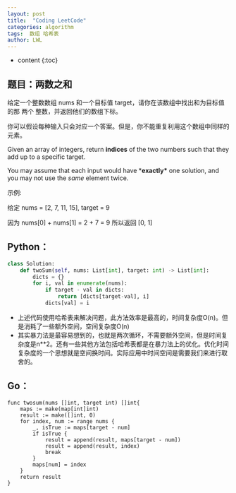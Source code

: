 ```yaml
---
layout: post
title:  "Coding LeetCode"
categories: algorithm
tags:  数组 哈希表
author: LWL
---
```


* content
{:toc}

## 题目：两数之和

给定一个整数数组 nums 和一个目标值 target，请你在该数组中找出和为目标值的那 两个 整数，并返回他们的数组下标。

你可以假设每种输入只会对应一个答案。但是，你不能重复利用这个数组中同样的元素。

Given an array of integers, return **indices** of the two numbers such that they add up to a specific target.

You may assume that each input would have ***exactly\*** one solution, and you may not use the *same* element twice.

示例:

给定 nums = [2, 7, 11, 15], target = 9

因为 nums[0] + nums[1] = 2 + 7 = 9
所以返回 [0, 1]



## Python：

```python
class Solution:
    def twoSum(self, nums: List[int], target: int) -> List[int]:
        dicts = {}
        for i, val in enumerate(nums):
            if target - val in dicts:
                return [dicts[target-val], i]
            dicts[val] = i
```



- 上述代码使用哈希表来解决问题，此方法效率是最高的，时间复杂度O(n)。但是消耗了一些额外空间，空间复杂度O(n)
- 其实暴力法是最容易想到的，也就是两次循环，不需要额外空间，但是时间复杂度是n**2。还有一些其他方法包括哈希表都是在暴力法上的优化。优化时间复杂度的一个思想就是空间换时间。实际应用中时间空间是需要我们来进行取舍的。



## Go：

```golang
func twosum(nums []int, target int) []int{
	maps := make(map[int]int)
	result := make([]int, 0)
	for index, num := range nums {
		_, isTrue := maps[target - num]
		if isTrue {
			result = append(result, maps[target - num])
			result = append(result, index)
			break
		}
		maps[num] = index
	}
	return result
}
```








